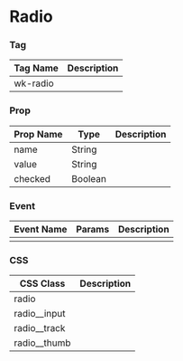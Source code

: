 # Radio

### Tag
Tag Name | Description
--- | --- 
wk-radio | 

### Prop
Prop Name | Type | Description
--- | --- | ---
name | String |
value | String |
checked | Boolean |

### Event
Event Name | Params | Description
--- | --- | ---
 |  | 

### CSS
CSS Class | Description
--- | --- 
radio |
radio__input |
radio__track |
radio__thumb |